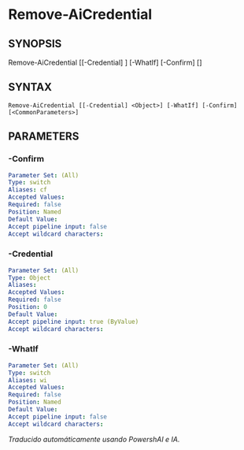 ﻿---
external help file: powershai-help.xml
schema: 2.0.0
powershai: true
---

# Remove-AiCredential

## SYNOPSIS <!--!= @#Synop !-->

Remove-AiCredential [[-Credential] <Object>] [-WhatIf] [-Confirm] [<CommonParameters>]


## SYNTAX <!--!= @#Syntax !-->

```
Remove-AiCredential [[-Credential] <Object>] [-WhatIf] [-Confirm] [<CommonParameters>]
```

## PARAMETERS <!--!= @#Params !-->

### -Confirm

```yml
Parameter Set: (All)
Type: switch
Aliases: cf
Accepted Values: 
Required: false
Position: Named
Default Value: 
Accept pipeline input: false
Accept wildcard characters: 
```

### -Credential

```yml
Parameter Set: (All)
Type: Object
Aliases: 
Accepted Values: 
Required: false
Position: 0
Default Value: 
Accept pipeline input: true (ByValue)
Accept wildcard characters: 
```

### -WhatIf

```yml
Parameter Set: (All)
Type: switch
Aliases: wi
Accepted Values: 
Required: false
Position: Named
Default Value: 
Accept pipeline input: false
Accept wildcard characters: 
```


<!--PowershaiAiDocBlockStart-->
_Traducido automáticamente usando PowershAI e IA._
<!--PowershaiAiDocBlockEnd-->
